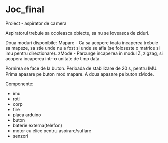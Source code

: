 # Joc_final

Proiect - aspirator de camera

Aspiratorul trebuie sa ocoleasca obiecte, sa nu se loveasca de ziduri.

Doua moduri disponibile:
Mapare - Ca sa acopere toata incaperea trebuie sa mapeze, sa stie unde nu a fost si unde se afla (se foloseste o matrice si imu pentru directionare).
zMode - Parcurge incaperea in modul Z, zigzag, si acopera incaperea intr-o unitate de timp data.

Pornirea se face de la buton.
Perioada de stabilizare de 20 s, pentru IMU.
Prima apasare pe buton mod mapare.
A doua apasare pe buton zMode.

Componente:
- imu
- roti
- corp
- fire
- placa arduino
- buton
- baterie externa(telefon)
- motor cu elice pentru aspirare/suflare
- senzori




